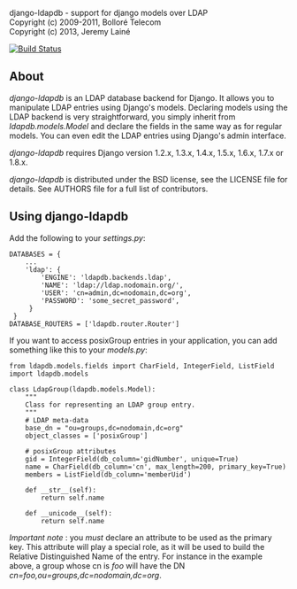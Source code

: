 django-ldapdb - support for django models over LDAP  
Copyright (c) 2009-2011, Bolloré Telecom  
Copyright (c) 2013, Jeremy Lainé

[![Build Status](https://travis-ci.org/django-ldapdb/django-ldapdb.png)](https://travis-ci.org/django-ldapdb/django-ldapdb)

About
-----

_django-ldapdb_ is an LDAP database backend for Django. It allows you to
manipulate LDAP entries using Django's models. Declaring models using the
LDAP backend is very straightforward, you simply inherit from
_ldapdb.models.Model_ and declare the fields in the same way as for regular
models. You can even edit the LDAP entries using Django's admin interface.

_django-ldapdb_ requires Django version 1.2.x, 1.3.x, 1.4.x, 1.5.x, 1.6.x,
1.7.x or 1.8.x.

_django-ldapdb_ is distributed under the BSD license, see the LICENSE
file for details. See AUTHORS file for a full list of contributors.

Using django-ldapdb
-------------------

Add the following to your _settings.py_:

    DATABASES = {
        ...
        'ldap': {
            'ENGINE': 'ldapdb.backends.ldap',
            'NAME': 'ldap://ldap.nodomain.org/',
            'USER': 'cn=admin,dc=nodomain,dc=org',
            'PASSWORD': 'some_secret_password',
         }
     }
    DATABASE_ROUTERS = ['ldapdb.router.Router']

If you want to access posixGroup entries in your application, you can add
something like this to your _models.py_:

    from ldapdb.models.fields import CharField, IntegerField, ListField
    import ldapdb.models

    class LdapGroup(ldapdb.models.Model):
        """
        Class for representing an LDAP group entry.
        """
        # LDAP meta-data
        base_dn = "ou=groups,dc=nodomain,dc=org"
        object_classes = ['posixGroup']

        # posixGroup attributes
        gid = IntegerField(db_column='gidNumber', unique=True)
        name = CharField(db_column='cn', max_length=200, primary_key=True)
        members = ListField(db_column='memberUid')

        def __str__(self):
            return self.name

        def __unicode__(self):
            return self.name

_Important note_ : you _must_ declare an attribute to be used as the primary
key. This attribute will play a special role, as it will be used to build the
Relative Distinguished Name of the entry. For instance in the example above,
a group whose cn is _foo_ will have the DN _cn=foo,ou=groups,dc=nodomain,dc=org_.
